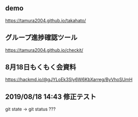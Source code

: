 ## demo
https://tamura2004.github.io/takahato/

## グループ進捗確認ツール
https://tamura2004.github.io/checkit/

## 8月18日もくもく会資料
https://hackmd.io/@gJYLoEk3SIy6W6KbXarreg/ByVhoSUmH

## 2019/08/18 14:43 修正テスト
git state -> git status ???